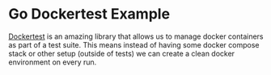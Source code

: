 # Go Dockertest Example

[Dockertest](https://github.com/ory/dockertest) is an amazing library that allows us to manage docker containers as part of a test suite. This means instead of having some docker compose stack or other setup (outside of tests) we can create a clean docker environment on every run.
